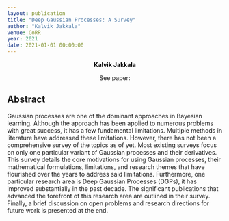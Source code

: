 ```yaml
---
layout: publication
title: "Deep Gaussian Processes: A Survey"
author: "Kalvik Jakkala"
venue: CoRR
year: 2021
date: 2021-01-01 00:00:00
---
```


<p>
<center>
<a href="https://itskalvik.github.io/cv.html"
   style="text-decoration: none"><b style="color:Black">Kalvik Jakkala</b></a>
</center>
</p>

<center>See paper: <a href="https://arxiv.org/pdf/2106.12135.pdf"><span style="color: #4285F4;"><i class="fa fa-file-text"></i></span></a></center>

## Abstract
Gaussian processes are one of the dominant approaches in Bayesian learning. Although the approach has been applied to numerous problems with great success, it has a few fundamental limitations. Multiple methods in literature have addressed these limitations. However, there has not been a comprehensive survey of the topics as of yet. Most existing surveys focus on only one particular variant of Gaussian processes and their derivatives. This survey details the core motivations for using Gaussian processes, their mathematical formulations, limitations, and research themes that have flourished over the years to address said limitations. Furthermore, one particular research area is Deep Gaussian Processes (DGPs), it has improved substantially in the past decade. The significant publications that advanced the forefront of this research area are outlined in their survey. Finally, a brief discussion on open problems and research directions for future work is presented at the end.
